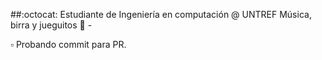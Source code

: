 ##:octocat: Estudiante de Ingeniería en computación @ UNTREF
Música, birra y jueguitos 🤘 -

▫️ Probando commit para PR.
